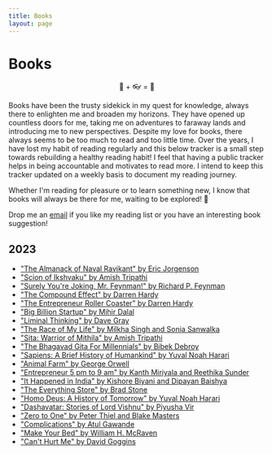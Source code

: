 ```yaml
---
title: Books
layout: page
---
```

<h1>Books</h1>

<p style="text-align: center">📖 + 👓 = 🤯<p>

<p>Books have been the trusty sidekick in my quest for knowledge, always there to enlighten me and broaden my horizons. They have opened up countless doors for me, taking me on adventures to faraway lands and introducing me to new perspectives. Despite my love for books, there always seems to be too much to read and too little time. Over the years, I have lost my habit of reading regularly and this below tracker is a small step towards rebuilding a healthy reading habit! I feel that having a public tracker helps in being accountable and motivates to read more. I intend to keep this tracker updated on a weekly basis to document my reading journey.</p>

<p>Whether I'm reading for pleasure or to learn something new, I know that books will always be there for me, waiting to be explored! 🙂</p>


<p>Drop me an <a href="mailto:me@sandeepraju.in">email</a> if you like my reading list or you have an interesting book suggestion!</p>

<h2>2023</h2>

<ul>
    <li><a href="https://www.goodreads.com/book/show/54898389-the-almanack-of-naval-ravikant">"The Almanack of Naval Ravikant" by Eric Jorgenson</a></li>
    <li><a href="https://www.goodreads.com/book/show/24709327-scion-of-ikshvaku">"Scion of Ikshvaku" by Amish Tripathi</a></li>
    <li><a href="https://www.goodreads.com/book/show/35167685-surely-you-re-joking-mr-feynman?ref=nav_sb_ss_1_34">"Surely You're Joking, Mr. Feynman!" by Richard P. Feynman</a></li>
    <li><a href="https://www.goodreads.com/book/show/9420697-the-compound-effect?ref=nav_sb_ss_1_16">"The Compound Effect" by Darren Hardy</a></li>
    <li><a href="https://www.goodreads.com/book/show/23493360-the-entrepreneur-roller-coaster?ref=nav_sb_ss_1_32">"The Entrepreneur Roller Coaster" by Darren Hardy</a></li>
    <li><a href="https://www.goodreads.com/book/show/52346729-big-billion-startup?ref=nav_sb_ss_4_15">"Big Billion Startup" by Mihir Dalal</a></li>
    <li><a href="https://www.goodreads.com/book/show/30197119-liminal-thinking">"Liminal Thinking" by Dave Gray</a></li>
    <li><a href="https://www.goodreads.com/book/show/18213522-the-race-of-my-life">"The Race of My Life" by Milkha Singh and Sonia Sanwalka</a></li>
    <li><a href="https://www.goodreads.com/book/show/34680719-sita">"Sita: Warrior of Mithila" by Amish Tripathi</a></li>
    <li><a href="https://www.goodreads.com/book/show/55939556-the-bhagavad-gita-for-millennials">"The Bhagavad Gita For Millennials" by Bibek Debroy</a></li>
    <li><a href="https://www.goodreads.com/book/show/23692271-sapiens">"Sapiens: A Brief History of Humankind" by Yuval Noah Harari</a></li>
    <li><a href="https://www.goodreads.com/book/show/170448.Animal_Farm">"Animal Farm" by George Orwell</a></li>
    <li><a href="https://www.goodreads.com/en/book/show/17834729">"Entrepreneur 5 pm to 9 am" by Kanth Miriyala and Reethika Sunder</a></li>
    <li><a href="https://www.goodreads.com/book/show/20764935-it-happened-in-india">"It Happened in India" by Kishore Biyani and Dipayan Baishya</a></li>
    <li><a href="https://www.goodreads.com/en/book/show/17660462">"The Everything Store" by Brad Stone</a></li>
    <li><a href="https://www.goodreads.com/book/show/31138556-homo-deus">"Homo Deus: A History of Tomorrow" by Yuval Noah Harari</a></li>
    <li><a href="https://www.goodreads.com/book/show/50322905-dashavatar">"Dashavatar: Stories of Lord Vishnu" by Piyusha Vir</a></li>
    <li><a href="https://www.goodreads.com/book/show/22047640-zero-to-one">"Zero to One" by Peter Thiel and Blake Masters</a></li>
    <li><a href="https://www.goodreads.com/book/show/4477.Complications">"Complications" by Atul Gawande</a></li>
    <li><a href="https://www.goodreads.com/book/show/31423133-make-your-bed">"Make Your Bed" by William H. McRaven</a></li>
    <li><a href="https://www.goodreads.com/book/show/41721428-can-t-hurt-me">"Can't Hurt Me" by David Goggins</a></li>
</ul>
